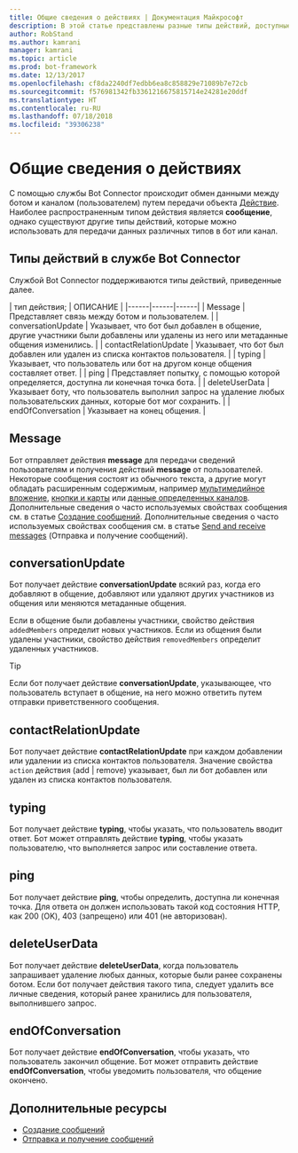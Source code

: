 ```yaml
---
title: Общие сведения о действиях | Документация Майкрософт
description: В этой статье представлены разные типы действий, доступные в службе Bot Connector.
author: RobStand
ms.author: kamrani
manager: kamrani
ms.topic: article
ms.prod: bot-framework
ms.date: 12/13/2017
ms.openlocfilehash: cf8da2240df7edbb6ea8c858829e71089b7e72cb
ms.sourcegitcommit: f576981342fb3361216675815714e24281e20ddf
ms.translationtype: HT
ms.contentlocale: ru-RU
ms.lasthandoff: 07/18/2018
ms.locfileid: "39306238"
---
```

# <a name="activities-overview"></a>Общие сведения о действиях

С помощью службы Bot Connector происходит обмен данными между ботом и каналом (пользователем) путем передачи объекта [Действие][Activity]. Наиболее распространенным типом действия является **сообщение**, однако существуют другие типы действий, которые можно использовать для передачи данных различных типов в бот или канал. 

## <a name="activity-types-in-the-bot-connector-service"></a>Типы действий в службе Bot Connector

Службой Bot Connector поддерживаются типы действий, приведенные далее.

| тип действия; | ОПИСАНИЕ |
|------|------|------|
| Message | Представляет связь между ботом и пользователем. |
| conversationUpdate | Указывает, что бот был добавлен в общение, другие участники были добавлены или удалены из него или метаданные общения изменились. |
| contactRelationUpdate | Указывает, что бот был добавлен или удален из списка контактов пользователя. |
| typing | Указывает, что пользователь или бот на другом конце общения составляет ответ. | 
| ping | Представляет попытку, с помощью которой определяется, доступна ли конечная точка бота. | 
| deleteUserData | Указывает боту, что пользователь выполнил запрос на удаление любых пользовательских данных, которые бот мог сохранить. |
| endOfConversation | Указывает на конец общения. |

## <a name="message"></a>Message

Бот отправляет действия **message** для передачи сведений пользователям и получения действий **message** от пользователей. Некоторые сообщения состоят из обычного текста, а другие могут обладать расширенным содержимым, например [мультимедийное вложение](bot-framework-rest-connector-add-media-attachments.md), [кнопки и карты](bot-framework-rest-connector-add-rich-cards.md) или [данные определенных каналов](bot-framework-rest-connector-channeldata.md). Дополнительные сведения о часто используемых свойствах сообщения см. в статье [Создание сообщений](bot-framework-rest-connector-create-messages.md). Дополнительные сведения о часто используемых свойствах сообщения см. в статье [Send and receive messages](bot-framework-rest-connector-send-and-receive-messages.md) (Отправка и получение сообщений). 

## <a name="conversationupdate"></a>conversationUpdate

Бот получает действие **conversationUpdate** всякий раз, когда его добавляют в общение, добавляют или удаляют других участников из общения или меняются метаданные общения. 

Если в общение были добавлены участники, свойство действия `addedMembers` определит новых участников. Если из общения были удалены участники, свойство действия `removedMembers` определит удаленных участников. 

> [!TIP]
> Если бот получает действие **conversationUpdate**, указывающее, что пользователь вступает в общение, на него можно ответить путем отправки приветственного сообщения. 

## <a name="contactrelationupdate"></a>contactRelationUpdate

Бот получает действие **contactRelationUpdate** при каждом добавлении или удалении из списка контактов пользователя. Значение свойства `action` действия (add | remove) указывает, был ли бот добавлен или удален из списка контактов пользователя.

## <a name="typing"></a>typing

Бот получает действие **typing**, чтобы указать, что пользователь вводит ответ. Бот может отправлять действие **typing**, чтобы указать пользователю, что выполняется запрос или составление ответа. 

## <a name="ping"></a>ping

Бот получает действие **ping**, чтобы определить, доступна ли конечная точка. Для ответа он должен использовать такой код состояния HTTP, как 200 (OK), 403 (запрещено) или 401 (не авторизован).

## <a name="deleteuserdata"></a>deleteUserData

Бот получает действие **deleteUserData**, когда пользователь запрашивает удаление любых данных, которые были ранее сохранены ботом. Если бот получает действия такого типа, следует удалить все личные сведения, который ранее хранились для пользователя, выполнившего запрос.

## <a name="endofconversation"></a>endOfConversation 

Бот получает действие **endOfConversation**, чтобы указать, что пользователь закончил общение. Бот может отправить действие **endOfConversation**, чтобы уведомить пользователя, что общение окончено. 

## <a name="additional-resources"></a>Дополнительные ресурсы

- [Создание сообщений](bot-framework-rest-connector-create-messages.md)
- [Отправка и получение сообщений](bot-framework-rest-connector-send-and-receive-messages.md)

[Activity]: bot-framework-rest-connector-api-reference.md#activity-object
